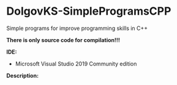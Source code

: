 # DolgovKS-SimpleProgramsCPP
Simple programs for improve programming skills in C++

**There is only source code for compilation!!!**

**IDE:**

* Microsoft Visual Studio 2019 Community edition

**Description:**
